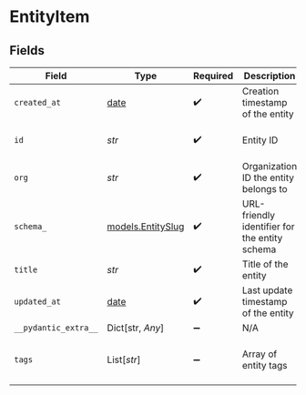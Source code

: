 # EntityItem


## Fields

| Field                                                                | Type                                                                 | Required                                                             | Description                                                          | Example                                                              |
| -------------------------------------------------------------------- | -------------------------------------------------------------------- | -------------------------------------------------------------------- | -------------------------------------------------------------------- | -------------------------------------------------------------------- |
| `created_at`                                                         | [date](https://docs.python.org/3/library/datetime.html#date-objects) | :heavy_check_mark:                                                   | Creation timestamp of the entity                                     | 2021-02-09T12:41:43.662Z                                             |
| `id`                                                                 | *str*                                                                | :heavy_check_mark:                                                   | Entity ID                                                            | 5da0a718-c822-403d-9f5d-20d4584e0528                                 |
| `org`                                                                | *str*                                                                | :heavy_check_mark:                                                   | Organization ID the entity belongs to                                | 123                                                                  |
| `schema_`                                                            | [models.EntitySlug](../models/entityslug.md)                         | :heavy_check_mark:                                                   | URL-friendly identifier for the entity schema                        | contact                                                              |
| `title`                                                              | *str*                                                                | :heavy_check_mark:                                                   | Title of the entity                                                  | Example Entity                                                       |
| `updated_at`                                                         | [date](https://docs.python.org/3/library/datetime.html#date-objects) | :heavy_check_mark:                                                   | Last update timestamp of the entity                                  | 2021-02-09T12:41:43.662Z                                             |
| `__pydantic_extra__`                                                 | Dict[str, *Any*]                                                     | :heavy_minus_sign:                                                   | N/A                                                                  |                                                                      |
| `tags`                                                               | List[*str*]                                                          | :heavy_minus_sign:                                                   | Array of entity tags                                                 | [<br/>"example",<br/>"mock"<br/>]                                    |